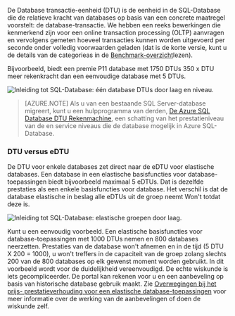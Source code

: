 De Database transactie-eenheid (DTU) is de eenheid in de SQL-Database die de relatieve kracht van databases op basis van een concrete maatregel voorstelt: de database-transactie. We hebben een reeks bewerkingen die kenmerkend zijn voor een online transaction processing (OLTP) aanvragen en vervolgens gemeten hoeveel transacties kunnen worden uitgevoerd per seconde onder volledig voorwaarden geladen (dat is de korte versie, kunt u de details van de categorieas in de [Benchmark-overzicht](../articles/sql-database/sql-database-benchmark-overview.md)lezen). 

Bijvoorbeeld, biedt een premie P11 database met 1750 DTUs 350 x DTU meer rekenkracht dan een eenvoudige database met 5 DTUs. 

![Inleiding tot SQL-Database: één database DTUs door laag en niveau.](./media/sql-database-understanding-dtus/single_db_dtus.png)

>[AZURE.NOTE] Als u van een bestaande SQL Server-database migreert, kunt u een hulpprogramma van derden, [De Azure SQL Database DTU Rekenmachine](http://dtucalculator.azurewebsites.net/), een schatting van het prestatieniveau van de en service niveaus die de database mogelijk in Azure SQL-Database.

### <a name="dtu-vs-edtu"></a>DTU versus eDTU

De DTU voor enkele databases zet direct naar de eDTU voor elastische databases. Een database in een elastische basisfuncties voor database-toepassingen biedt bijvoorbeeld maximaal 5 eDTUs. Dat is dezelfde prestaties als een enkele basisfuncties voor database. Het verschil is dat de database elastische in beslag alle eDTUs uit de groep neemt Won't totdat deze is. 

![Inleiding tot SQL-Database: elastische groepen door laag.](./media/sql-database-understanding-dtus/sqldb_elastic_pools.png)

Kunt u een eenvoudig voorbeeld. Een elastische basisfuncties voor database-toepassingen met 1000 DTUs nemen en 800 databases neerzetten. Prestaties van de database won't afnemen en in de tijd (5 DTU X 200 = 1000), u won't treffers in de capaciteit van de groep zolang slechts 200 van de 800 databases op elk gewenst moment worden gebruikt. In dit voorbeeld wordt voor de duidelijkheid vereenvoudigd. De echte wiskunde is iets gecompliceerder. De portal kan rekenen voor u en een aanbeveling op basis van historische database gebruik maakt. Zie [Overwegingen bij het prijs- prestatieverhouding voor een elastische database-toepassingen](../articles/sql-database/sql-database-elastic-pool-guidance.md) voor meer informatie over de werking van de aanbevelingen of doen de wiskunde zelf. 
